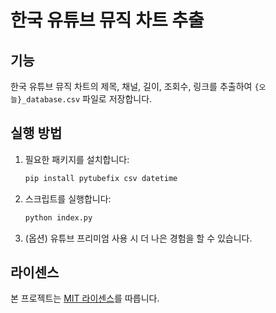 # 한국 유튜브 뮤직 차트 추출

## 기능
한국 유튜브 뮤직 차트의 제목, 채널, 길이, 조회수, 링크를 추출하여 `{오늘}_database.csv` 파일로 저장합니다.

## 실행 방법

1. 필요한 패키지를 설치합니다:
    ```bash
    pip install pytubefix csv datetime
    ```

2. 스크립트를 실행합니다:
    ```bash
    python index.py
    ```

3. (옵션) 유튜브 프리미엄 사용 시 더 나은 경험을 할 수 있습니다.

## 라이센스
본 프로젝트는 [MIT 라이센스](LICENSE)를 따릅니다.
